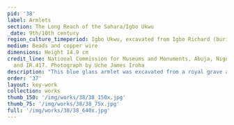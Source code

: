```yaml
---
pid: '38'
label: Armlets
section: The Long Reach of the Sahara/Igbo Ukwu
_date: 9th/10th century
region_culture_timeperiod: Igbo Ukwu, excavated from Igbo Richard (burial)
medium: Beads and copper wire
dimensions: Height 14.9 cm
credit_line: National Commission for Museums and Monuments, Abuja, Nigeria, IR.416
  and IR.417. Photograph by Uche James Iroha
description: "This blue glass armlet was excavated from a royal grave at Igbo Ukwu. Thurstan Shaw, who led excavations at the site, found that many beads from the site are distinguished by high lime and high aluminum content. The discovery of a bead workshop producing high-lime and high-aluminum beads 389 kilometers southeast at a site called Igbo Olokun, within the city of Ife, supports the hypothesis that these unique beads were made and exchanged locally.  Yet, of the 165,000 stone and glass beads found at Igbo Ukwu, many are also traceable to the Mediterranean, the Levant, the Middle East, Arabia, and India. Beads at the site offer an interesting look into the polity’s connections to local and long-distance trade networks, including those crossing the Sahara."
order: '37'
layout: key-work
collection: works
thumb_150: '/img/works/38/38_150x.jpg'
thumb_75: '/img/works/38/38_75x.jpg'
full: '/img/works/38/38_640x.jpg'
---
```

